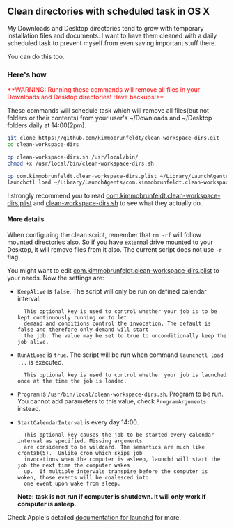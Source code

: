 ## Clean directories with scheduled task in OS X

My Downloads and Desktop directories tend to grow with temporary installation files and documents.
I want to have them cleaned with a daily scheduled task to prevent myself from even saving important stuff there.


You can do this too.

### Here's how


<span style="color: red">
**WARNING: Running these commands will remove all files in your Downloads and Desktop directories! Have backups!**
</span>

These commands will schedule task which will remove all files(but not folders or their contents)
from your user's ~/Downloads and ~/Desktop folders daily at 14:00(2pm).

```sh
git clone https://github.com/kimmobrunfeldt/clean-workspace-dirs.git
cd clean-workspace-dirs

cp clean-workspace-dirs.sh /usr/local/bin/
chmod +x /usr/local/bin/clean-workspace-dirs.sh

cp com.kimmobrunfeldt.clean-workspace-dirs.plist ~/Library/LaunchAgents/
launchctl load ~/Library/LaunchAgents/com.kimmobrunfeldt.clean-workspace-dirs.plist
```

I strongly recommend you to read [com.kimmobrunfeldt.clean-workspace-dirs.plist](com.kimmobrunfeldt.clean-workspace-dirs.plist)
and [clean-workspace-dirs.sh](clean-workspace-dirs.sh) to see what they actually do.

#### More details

When configuring the clean script, remember that `rm -rf` will follow mounted directories also.
So if you have external drive mounted to your Desktop, it will remove files from it also.
The current script does not use `-r` flag.

You might want to edit [com.kimmobrunfeldt.clean-workspace-dirs.plist](com.kimmobrunfeldt.clean-workspace-dirs.plist) to your needs. Now the settings are:

* `KeepAlive` is `false`. The script will only be run on defined calendar interval.

        This optional key is used to control whether your job is to be kept continuously running or to let
        demand and conditions control the invocation. The default is false and therefore only demand will start
        the job. The value may be set to true to unconditionally keep the job alive.

* `RunAtLoad` is `true`. The script will be run when command `launchctl load ...` is executed.

        This optional key is used to control whether your job is launched once at the time the job is loaded.

* `Program` is `/usr/bin/local/clean-workspace-dirs.sh`. Program to be run. You cannot add parameters to this value, check `ProgramArguments` instead.

* `StartCalendarInterval` is every day 14:00.

        This optional key causes the job to be started every calendar interval as specified. Missing arguments
        are considered to be wildcard. The semantics are much like crontab(5).  Unlike cron which skips job
        invocations when the computer is asleep, launchd will start the job the next time the computer wakes
        up.  If multiple intervals transpire before the computer is woken, those events will be coalesced into
        one event upon wake from sleep.

    **Note: task is not run if computer is shutdown. It will only work if computer is asleep.**

Check Apple's detailed [documentation for launchd](https://developer.apple.com/library/mac/documentation/Darwin/Reference/ManPages/man5/launchd.plist.5.html) for more.
